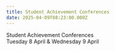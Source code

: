 ```yaml
---
title: Student Achievement Conferences
date: 2025-04-09T08:23:00.000Z
---
```

Student Achievement Conferences  
Tuesday 8 April & Wednesday 9 April
